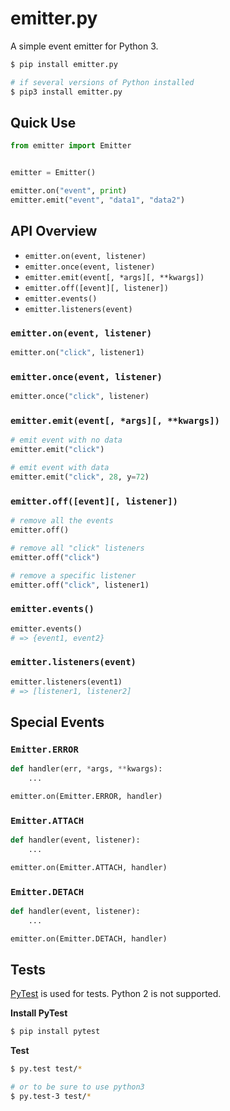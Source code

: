 # emitter.py

A simple event emitter for Python 3.

```sh
$ pip install emitter.py

# if several versions of Python installed
$ pip3 install emitter.py
```


## Quick Use

```python
from emitter import Emitter


emitter = Emitter()

emitter.on("event", print)
emitter.emit("event", "data1", "data2")
```


## API Overview

* `emitter.on(event, listener)`
* `emitter.once(event, listener)` 
* `emitter.emit(event[, *args][, **kwargs])`
* `emitter.off([event][, listener])`
* `emitter.events()`
* `emitter.listeners(event)`


### `emitter.on(event, listener)`

```python
emitter.on("click", listener1)
```


### `emitter.once(event, listener)`

```python
emitter.once("click", listener)
```


### `emitter.emit(event[, *args][, **kwargs])`

```python
# emit event with no data
emitter.emit("click")

# emit event with data
emitter.emit("click", 28, y=72)
```


### `emitter.off([event][, listener])`

```python
# remove all the events
emitter.off()

# remove all "click" listeners
emitter.off("click")

# remove a specific listener
emitter.off("click", listener1)
```


### `emitter.events()`


```python
emitter.events()
# => {event1, event2}
```


### `emitter.listeners(event)`


```python
emitter.listeners(event1)
# => [listener1, listener2]
```


## Special Events

### `Emitter.ERROR`

```python
def handler(err, *args, **kwargs):
    ...

emitter.on(Emitter.ERROR, handler)
```


### `Emitter.ATTACH`

```python
def handler(event, listener):
    ...

emitter.on(Emitter.ATTACH, handler)
```


### `Emitter.DETACH`

```python
def handler(event, listener):
    ...

emitter.on(Emitter.DETACH, handler)
```


## Tests

[PyTest][pytest] is used for tests. Python 2 is not supported.

**Install PyTest**

```sh
$ pip install pytest
```

**Test**

```sh
$ py.test test/*

# or to be sure to use python3
$ py.test-3 test/*
```


[error-handling]: #error-handling
[pytest]: http://pytest.org/

